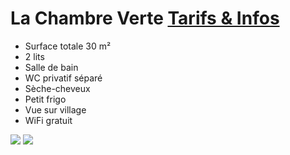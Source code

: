 # La Chambre Verte [Tarifs & Infos](/fr/tarifs/)

* Surface totale 30 m²
* 2 lits
* Salle de bain
* WC privatif séparé
* Sèche-cheveux
* Petit frigo
* Vue sur village
* WiFi gratuit

![](/images/chambre-verte.jpg)
![](/images/chambre-verte-detail.jpg)

